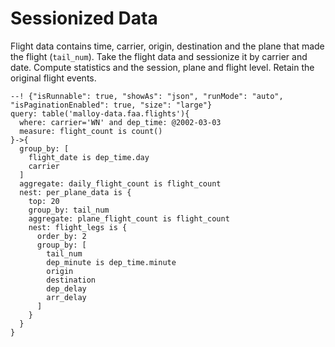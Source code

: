 # Sessionized Data

Flight data contains time, carrier, origin, destination and the plane that made the flight (`tail_num`).  Take the
flight data and sessionize it by carrier and date.  Compute statistics and the session, plane and flight level.
Retain the original flight events.

```malloy
--! {"isRunnable": true, "showAs": "json", "runMode": "auto", "isPaginationEnabled": true, "size": "large"}
query: table('malloy-data.faa.flights'){
  where: carrier='WN' and dep_time: @2002-03-03
  measure: flight_count is count()
}->{
  group_by: [
    flight_date is dep_time.day
    carrier
  ]
  aggregate: daily_flight_count is flight_count
  nest: per_plane_data is {
    top: 20
    group_by: tail_num
    aggregate: plane_flight_count is flight_count
    nest: flight_legs is {
      order_by: 2
      group_by: [
        tail_num
        dep_minute is dep_time.minute
        origin
        destination
        dep_delay
        arr_delay
      ]
    }
  }
}
```
